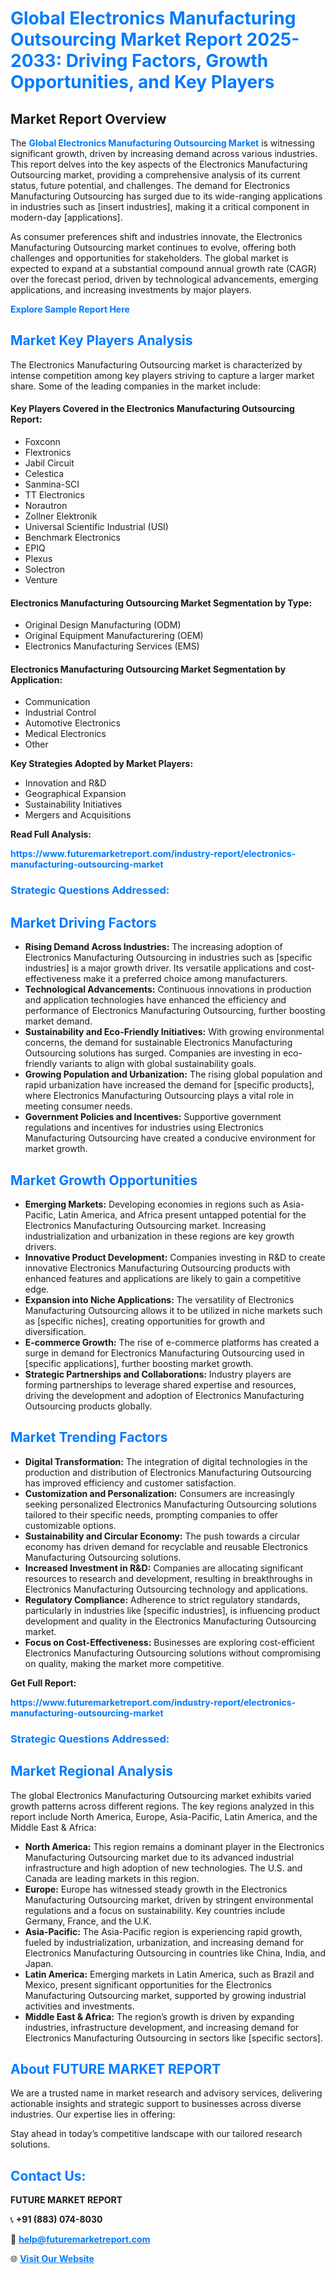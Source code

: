 <h1 style="color: #007BFF;">Global Electronics Manufacturing Outsourcing Market Report 2025-2033: Driving Factors, Growth Opportunities, and Key Players</h1>

<section id="overview">
<h2>Market Report Overview</h2>
<p>The <a href="https://www.futuremarketreport.com/industry-report/electronics-manufacturing-outsourcing-market" style="color: #007BFF; text-decoration: none;"><strong>Global Electronics Manufacturing Outsourcing Market</strong></a> is witnessing significant growth, driven by increasing demand across various industries. This report delves into the key aspects of the Electronics Manufacturing Outsourcing market, providing a comprehensive analysis of its current status, future potential, and challenges. The demand for Electronics Manufacturing Outsourcing has surged due to its wide-ranging applications in industries such as [insert industries], making it a critical component in modern-day [applications].</p>
<p>As consumer preferences shift and industries innovate, the Electronics Manufacturing Outsourcing market continues to evolve, offering both challenges and opportunities for stakeholders. The global market is expected to expand at a substantial compound annual growth rate (CAGR) over the forecast period, driven by technological advancements, emerging applications, and increasing investments by major players.</p>
</section>

<section id="overview">
<p><a href="https://www.futuremarketreport.com/request-sample/reportId=108267" style="color: #007BFF; text-decoration: none;"><strong>Explore Sample Report Here</strong></a></p>
</section>

<section id="key-players">
<h2 style="color: #007BFF;">Market Key Players Analysis</h2>
<p>The Electronics Manufacturing Outsourcing market is characterized by intense competition among key players striving to capture a larger market share. Some of the leading companies in the market include:</p>
<h4>Key Players Covered in the Electronics Manufacturing Outsourcing Report:</h4>
<ul><li>Foxconn</li><li>Flextronics</li><li>Jabil Circuit</li><li>Celestica</li><li>Sanmina-SCI</li><li>TT Electronics</li><li>Norautron</li><li>Zollner Elektronik</li><li>Universal Scientific Industrial (USI)</li><li>Benchmark Electronics</li><li>EPIQ</li><li>Plexus</li><li>Solectron</li><li>Venture</li></ul>
<h4>Electronics Manufacturing Outsourcing Market Segmentation by Type:</h4>
<ul><li>Original Design Manufacturing (ODM)</li><li>Original Equipment Manufacturering (OEM)</li><li>Electronics Manufacturing Services (EMS)</li></ul>

<h4>Electronics Manufacturing Outsourcing Market Segmentation by Application:</h4>
<ul><li>Communication</li><li>Industrial Control</li><li>Automotive Electronics</li><li>Medical Electronics</li><li>Other</li></ul>
<p><strong>Key Strategies Adopted by Market Players:</strong></p>
<ul>
<li>Innovation and R&D</li>
<li>Geographical Expansion</li>
<li>Sustainability Initiatives</li>
<li>Mergers and Acquisitions</li>
</ul>
</section>

<section>
<p><strong>Read Full Analysis: </strong></p><a href="https://www.futuremarketreport.com/industry-report/electronics-manufacturing-outsourcing-market" style="color: #007BFF; text-decoration: none;"><strong>https://www.futuremarketreport.com/industry-report/electronics-manufacturing-outsourcing-market</strong></a>
<h3 style="color: #007BFF;">Strategic Questions Addressed:</h3>
</section>

<section id="driving-factors">
<h2 style="color: #007BFF;">Market Driving Factors</h2>
<ul>
<li><strong>Rising Demand Across Industries:</strong> The increasing adoption of Electronics Manufacturing Outsourcing in industries such as [specific industries] is a major growth driver. Its versatile applications and cost-effectiveness make it a preferred choice among manufacturers.</li>
<li><strong>Technological Advancements:</strong> Continuous innovations in production and application technologies have enhanced the efficiency and performance of Electronics Manufacturing Outsourcing, further boosting market demand.</li>
<li><strong>Sustainability and Eco-Friendly Initiatives:</strong> With growing environmental concerns, the demand for sustainable Electronics Manufacturing Outsourcing solutions has surged. Companies are investing in eco-friendly variants to align with global sustainability goals.</li>
<li><strong>Growing Population and Urbanization:</strong> The rising global population and rapid urbanization have increased the demand for [specific products], where Electronics Manufacturing Outsourcing plays a vital role in meeting consumer needs.</li>
<li><strong>Government Policies and Incentives:</strong> Supportive government regulations and incentives for industries using Electronics Manufacturing Outsourcing have created a conducive environment for market growth.</li>
</ul>
</section>

<section id="growth-opportunities">
<h2 style="color: #007BFF;">Market Growth Opportunities</h2>
<ul>
<li><strong>Emerging Markets:</strong> Developing economies in regions such as Asia-Pacific, Latin America, and Africa present untapped potential for the Electronics Manufacturing Outsourcing market. Increasing industrialization and urbanization in these regions are key growth drivers.</li>
<li><strong>Innovative Product Development:</strong> Companies investing in R&D to create innovative Electronics Manufacturing Outsourcing products with enhanced features and applications are likely to gain a competitive edge.</li>
<li><strong>Expansion into Niche Applications:</strong> The versatility of Electronics Manufacturing Outsourcing allows it to be utilized in niche markets such as [specific niches], creating opportunities for growth and diversification.</li>
<li><strong>E-commerce Growth:</strong> The rise of e-commerce platforms has created a surge in demand for Electronics Manufacturing Outsourcing used in [specific applications], further boosting market growth.</li>
<li><strong>Strategic Partnerships and Collaborations:</strong> Industry players are forming partnerships to leverage shared expertise and resources, driving the development and adoption of Electronics Manufacturing Outsourcing products globally.</li>
</ul>
</section>

<section id="trending-factors">
<h2 style="color: #007BFF;">Market Trending Factors</h2>
<ul>
<li><strong>Digital Transformation:</strong> The integration of digital technologies in the production and distribution of Electronics Manufacturing Outsourcing has improved efficiency and customer satisfaction.</li>
<li><strong>Customization and Personalization:</strong> Consumers are increasingly seeking personalized Electronics Manufacturing Outsourcing solutions tailored to their specific needs, prompting companies to offer customizable options.</li>
<li><strong>Sustainability and Circular Economy:</strong> The push towards a circular economy has driven demand for recyclable and reusable Electronics Manufacturing Outsourcing solutions.</li>
<li><strong>Increased Investment in R&D:</strong> Companies are allocating significant resources to research and development, resulting in breakthroughs in Electronics Manufacturing Outsourcing technology and applications.</li>
<li><strong>Regulatory Compliance:</strong> Adherence to strict regulatory standards, particularly in industries like [specific industries], is influencing product development and quality in the Electronics Manufacturing Outsourcing market.</li>
<li><strong>Focus on Cost-Effectiveness:</strong> Businesses are exploring cost-efficient Electronics Manufacturing Outsourcing solutions without compromising on quality, making the market more competitive.</li>
</ul>
</section>

<section>
<p><strong>Get Full Report: </strong></p><a href="https://www.futuremarketreport.com/industry-report/electronics-manufacturing-outsourcing-market" style="color: #007BFF; text-decoration: none;"><strong>https://www.futuremarketreport.com/industry-report/electronics-manufacturing-outsourcing-market</strong></a>
<h3 style="color: #007BFF;">Strategic Questions Addressed:</h3>
</section>


<section id="regional-analysis">
<h2 style="color: #007BFF;">Market Regional Analysis</h2>
<p>The global Electronics Manufacturing Outsourcing market exhibits varied growth patterns across different regions. The key regions analyzed in this report include North America, Europe, Asia-Pacific, Latin America, and the Middle East & Africa:</p>
<ul>
<li><strong>North America:</strong> This region remains a dominant player in the Electronics Manufacturing Outsourcing market due to its advanced industrial infrastructure and high adoption of new technologies. The U.S. and Canada are leading markets in this region.</li>
<li><strong>Europe:</strong> Europe has witnessed steady growth in the Electronics Manufacturing Outsourcing market, driven by stringent environmental regulations and a focus on sustainability. Key countries include Germany, France, and the U.K.</li>
<li><strong>Asia-Pacific:</strong> The Asia-Pacific region is experiencing rapid growth, fueled by industrialization, urbanization, and increasing demand for Electronics Manufacturing Outsourcing in countries like China, India, and Japan.</li>
<li><strong>Latin America:</strong> Emerging markets in Latin America, such as Brazil and Mexico, present significant opportunities for the Electronics Manufacturing Outsourcing market, supported by growing industrial activities and investments.</li>
<li><strong>Middle East & Africa:</strong> The region’s growth is driven by expanding industries, infrastructure development, and increasing demand for Electronics Manufacturing Outsourcing in sectors like [specific sectors].</li>
</ul>
</section>

<footer>
<h2 style="color: #007BFF;">About FUTURE MARKET REPORT</h2>
<p>We are a trusted name in market research and advisory services, delivering actionable insights and strategic support to businesses across diverse industries. Our expertise lies in offering:</p>

<p>Stay ahead in today’s competitive landscape with our tailored research solutions.</p>

<h2 style="color: #007BFF;">Contact Us:</h2>
<p><strong>FUTURE MARKET REPORT</strong></p>
<p>📞 <strong>+91 (883) 074-8030</strong></p>
<p>📧 <strong><a href="mailto:help@futuremarketreport.com" style="color: #007BFF;">help@futuremarketreport.com</a></strong></p>
<p>🌐 <strong><a href="https://www.futuremarketreport.com/" style="color: #007BFF;">Visit Our Website</a></strong></p>
</footer>